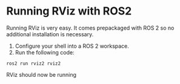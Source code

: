 # Running RViz with ROS2
Running RViz is very easy. It comes prepackaged with ROS 2 so no additional installation is necessary. 
1. Configure your shell into a ROS 2 workspace.
2. Run the following code:
```
ros2 run rviz2 rviz2
```
RViz should now be running
